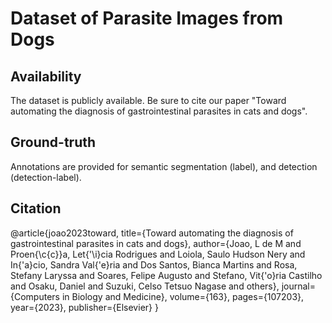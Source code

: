 # Dataset of Parasite Images from Dogs

## Availability
  The dataset is publicly available. Be sure to cite our paper "Toward automating the diagnosis of gastrointestinal parasites in cats and dogs".
  
## Ground-truth
  Annotations are provided for semantic segmentation (label), and detection (detection-label).
  
## Citation
@article{joao2023toward,
  title={Toward automating the diagnosis of gastrointestinal parasites in cats and dogs},
  author={Joao, L de M and Proen{\c{c}}a, Let{\'\i}cia Rodrigues and Loiola, Saulo Hudson Nery and In{\'a}cio, Sandra Val{\'e}ria and Dos Santos, Bianca Martins and Rosa, Stefany Laryssa and Soares, Felipe Augusto and Stefano, Vit{\'o}ria Castilho and Osaku, Daniel and Suzuki, Celso Tetsuo Nagase and others},
  journal={Computers in Biology and Medicine},
  volume={163},
  pages={107203},
  year={2023},
  publisher={Elsevier}
}

